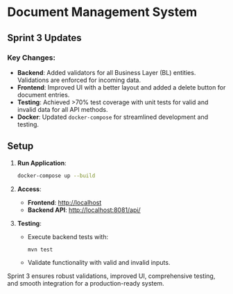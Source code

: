 # Document Management System

## Sprint 3 Updates

### Key Changes:
- **Backend**: Added validators for all Business Layer (BL) entities. Validations are enforced for incoming data.
- **Frontend**: Improved UI with a better layout and added a delete button for document entries.
- **Testing**: Achieved >70% test coverage with unit tests for valid and invalid data for all API methods.
- **Docker**: Updated `docker-compose` for streamlined development and testing.

## Setup

1. **Run Application**:
   ```bash
   docker-compose up --build
   ```

2. **Access**:
   - **Frontend**: [http://localhost](http://localhost)
   - **Backend API**: [http://localhost:8081/api/](http://localhost:8081/api/)

3. **Testing**:
   - Execute backend tests with:
     ```bash
     mvn test
     ```
   - Validate functionality with valid and invalid inputs.

Sprint 3 ensures robust validations, improved UI, comprehensive testing, and smooth integration for a production-ready system.